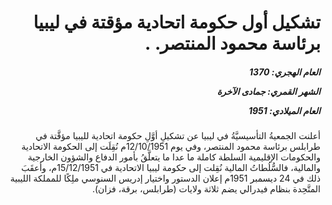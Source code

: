 <h1 dir="rtl">تشكيل أول حكومة اتحادية مؤقتة في ليبيا برئاسة محمود المنتصر. .</h1>

<h5 dir="rtl">العام الهجري:  1370

الشهر القمري: جمادى الآخرة

العام الميلادي: 1951</h5>

<p dir="rtl">أعلنت الجمعيةُ التأسيسيَّةُ في ليبيا عن تشكيلِ أوَّلِ حكومة اتحادية لليبيا مؤقَّتة في طرابلس برئاسة محمود المنتصر، وفي يوم 12/10/1951م نُقِلَت إلى الحكومة الاتحادية والحكومات الإقليمية السلطة كاملة ما عدا ما يتعلَّقُ بأمور الدفاع والشؤون الخارجية والمالية، فالسُّلُطاتُ المالية نُقِلت إلى حكومة ليبيا الاتحادية في 15/12/1951م، وأعقَبَ ذلك في 24 ديسمبر 1951م إعلان الدستور واختيار إدريس السنوسي ملِكًا للمملكة الليبية المتَّحِدة بنظام فيدرالي يضم ثلاثة ولايات (طرابلس، برقة، فزان).</p></br>
